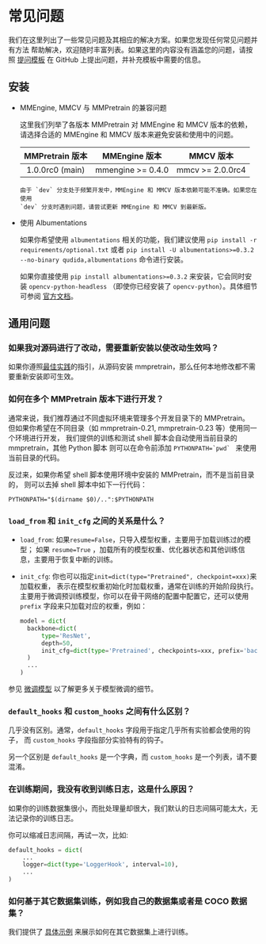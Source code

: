 # 常见问题

我们在这里列出了一些常见问题及其相应的解决方案。如果您发现任何常见问题并有方法
帮助解决，欢迎随时丰富列表。如果这里的内容没有涵盖您的问题，请按照
[提问模板](https://github.com/open-mmlab/mmclassification/issues/new/choose)
在 GitHub 上提出问题，并补充模板中需要的信息。

## 安装

- MMEngine, MMCV 与 MMPretrain 的兼容问题

  这里我们列举了各版本 MMPretrain 对 MMEngine 和 MMCV 版本的依赖，请选择合适的 MMEngine 和 MMCV 版本来避免安装和使用中的问题。

  | MMPretrain 版本 |   MMEngine 版本   |    MMCV 版本     |
  | :-------------: | :---------------: | :--------------: |
  | 1.0.0rc0 (main) | mmengine >= 0.4.0 | mmcv >= 2.0.0rc4 |

  ```{note}
  由于 `dev` 分支处于频繁开发中，MMEngine 和 MMCV 版本依赖可能不准确。如果您在使用
  `dev` 分支时遇到问题，请尝试更新 MMEngine 和 MMCV 到最新版。
  ```

- 使用 Albumentations

  如果你希望使用 `albumentations` 相关的功能，我们建议使用 `pip install -r requirements/optional.txt` 或者
  `pip install -U albumentations>=0.3.2 --no-binary qudida,albumentations` 命令进行安装。

  如果你直接使用 `pip install albumentations>=0.3.2` 来安装，它会同时安装 `opencv-python-headless`
  （即使你已经安装了 `opencv-python`）。具体细节可参阅
  [官方文档](https://albumentations.ai/docs/getting_started/installation/#note-on-opencv-dependencies)。

## 通用问题

### 如果我对源码进行了改动，需要重新安装以使改动生效吗？

如果你遵照[最佳实践](../get_started.md#最佳实践)的指引，从源码安装 mmpretrain，那么任何本地修改都不需要重新安装即可生效。

### 如何在多个 MMPretrain 版本下进行开发？

通常来说，我们推荐通过不同虚拟环境来管理多个开发目录下的 MMPretrain。
但如果你希望在不同目录（如 mmpretrain-0.21, mmpretrain-0.23 等）使用同一个环境进行开发，
我们提供的训练和测试 shell 脚本会自动使用当前目录的 mmpretrain，其他 Python 脚本
则可以在命令前添加 `` PYTHONPATH=`pwd`  `` 来使用当前目录的代码。

反过来，如果你希望 shell 脚本使用环境中安装的 MMPretrain，而不是当前目录的，
则可以去掉 shell 脚本中如下一行代码：

```shell
PYTHONPATH="$(dirname $0)/..":$PYTHONPATH
```

### `load_from` 和 `init_cfg` 之间的关系是什么？

- `load_from`: 如果`resume=False`，只导入模型权重，主要用于加载训练过的模型；
  如果 `resume=True` ，加载所有的模型权重、优化器状态和其他训练信息，主要用于恢复中断的训练。

- `init_cfg`: 你也可以指定`init=dict(type="Pretrained", checkpoint=xxx)`来加载权重，
  表示在模型权重初始化时加载权重，通常在训练的开始阶段执行。
  主要用于微调预训练模型，你可以在骨干网络的配置中配置它，还可以使用 `prefix` 字段来只加载对应的权重，例如：

  ```python
  model = dict(
    backbone=dict(
        type='ResNet',
        depth=50,
        init_cfg=dict(type='Pretrained', checkpoints=xxx, prefix='backbone'),
    )
    ...
  )
  ```

参见 [微调模型](./finetune_custom_dataset.md) 以了解更多关于模型微调的细节。

### `default_hooks` 和 `custom_hooks` 之间有什么区别？

几乎没有区别。通常，`default_hooks` 字段用于指定几乎所有实验都会使用的钩子，
而 `custom_hooks` 字段指部分实验特有的钩子。

另一个区别是 `default_hooks` 是一个字典，而 `custom_hooks` 是一个列表，请不要混淆。

### 在训练期间，我没有收到训练日志，这是什么原因？

如果你的训练数据集很小，而批处理量却很大，我们默认的日志间隔可能太大，无法记录你的训练日志。

你可以缩减日志间隔，再试一次，比如:

```python
default_hooks = dict(
    ...
    logger=dict(type='LoggerHook', interval=10),
    ...
)
```

### 如何基于其它数据集训练，例如我自己的数据集或者是 COCO 数据集？

我们提供了 [具体示例](./pretrain_custom_dataset.md) 来展示如何在其它数据集上进行训练。
